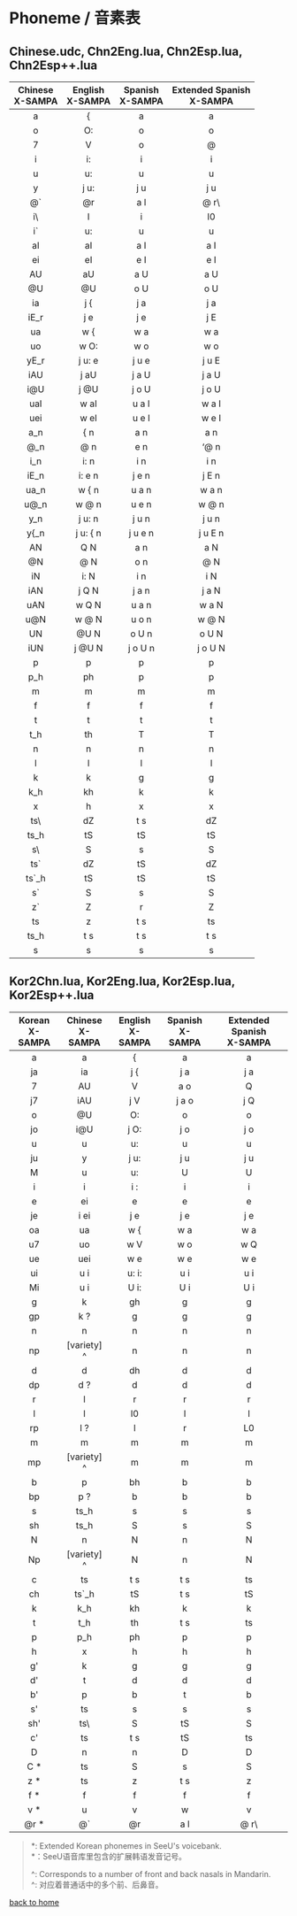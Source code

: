 # Phoneme / 音素表

## Chinese.udc, Chn2Eng.lua, Chn2Esp.lua, Chn2Esp++.lua

 |Chinese<br />X-SAMPA |English<br />X-SAMPA |Spanish<br />X-SAMPA |Extended Spanish<br />X-SAMPA |
 |:----: |:----: |:----: |:----: |
 |a |{ |a |a |
 |o |O: |o |o |
 |7 |V |o |@ |
 |i |i: |i |i |
 |u |u: |u |u |
 |y |j u: |j u |j u |
 |@` |@r |a l |@ r\ |
 |i\ |I |i |I0 |
 |i` |u: |u |u |
 |aI |aI |a I |a I |
 |ei |eI |e I |e I |
 |AU |aU |a U |a U |
 |@U |@U |o U |o U |
 |ia |j { |j a |j a |
 |iE_r |j e |j e |j E |
 |ua |w { |w a |w a |
 |uo |w O: |w o |w o |
 |yE_r |j u: e |j u e |j u E |
 |iAU |j aU |j a U |j a U |
 |i@U |j @U |j o U |j o U |
 |uaI |w aI |u a I |w a I |
 |uei |w eI |u e I |w e I |
 |a_n |{ n |a n |a n |
 |@_n |@ n |e n |‘@ n |
 |i_n |i: n |i n |i n |
 |iE_n |i: e n |j e n |j E n |
 |ua_n |w { n |u a n |w a n |
 |u@_n |w @ n |u e n |w @ n |
 |y_n |j u: n |j u n |j u n |
 |y{_n |j u: { n |j u e n |j u E n |
 |AN |Q N |a n |a N |
 |@N |@ N |o n |@ N |
 |iN |i: N |i n |i N |
 |iAN |j Q N |j a n |j a N |
 |uAN |w Q N |u a n |w a N |
 |u@N |w @ N |u o n |w @ N |
 |UN |@U N |o U n |o U N |
 |iUN |j @U N |j o U n |j o U N |
 |p |p |p |p |
 |p_h |ph |p |p |
 |m |m |m |m |
 |f |f |f |f |
 |t |t |t |t |
 |t_h |th |T |T |
 |n |n |n |n |
 |l |l |l |l |
 |k |k |g |g |
 |k_h |kh |k |k |
 |x |h |x |x |
 |ts\ |dZ |t s |dZ |
 |ts_h |tS |tS |tS |
 |s\ |S |s |S |
 |ts` |dZ |tS |dZ |
 |ts`_h |tS |tS |tS |
 |s` |S |s |S |
 |z` |Z |r |Z |
 |ts |z |t s |ts |
 |ts_h |t s |t s |t s |
 |s |s |s |s |

## Kor2Chn.lua, Kor2Eng.lua, Kor2Esp.lua, Kor2Esp++.lua

 |Korean<br />X-SAMPA |Chinese<br />X-SAMPA |English<br />X-SAMPA |Spanish<br />X-SAMPA |Extended Spanish<br />X-SAMPA |
 |:----: |:----: |:----: |:----: |:----: |
 |a |a |{ |a |a |
 |ja |ia |j { |j a |j a |
 |7 |AU |V |a o |Q |
 |j7 |iAU |j V |j a o |j Q |
 |o |@U |O: |o |o |
 |jo |i@U |j O: |j o |j o |
 |u |u |u: |u |u |
 |ju |y |j u: |j u |j u |
 |M |u |u: |U |U |
 |i |i |i : |i |i |
 |e |ei |e |e |e |
 |je |i ei |j e |j e |j e |
 |oa |ua |w { |w a |w a |
 |u7 |uo |w V |w o |w Q |
 |ue |uei |w e |w e |w e |
 |ui |u i |u: i: |u i |u i |
 |Mi |u i |U i: |U i |U i |
 |g |k |gh |g |g |
 |gp |k ? |g |g |g |
 |n |n |n |n |n |
 |np |[variety] ^ |n |n |n |
 |d |d |dh |d |d |
 |dp |d ? |d |d |d |
 |r |l |r |r |r |
 |l |l |l0 |l |l |
 |rp |l ? |l |r |L0 |
 |m |m |m |m |m |
 |mp |[variety] ^ |m |m |m |
 |b |p |bh |b |b |
 |bp |p ? |b |b |b |
 |s |ts_h |s |s |s |
 |sh |ts_h |S |s |S |
 |N |n |N |n |N |
 |Np |[variety] ^ |N |n |N |
 |c |ts |t s |t s |ts |
 |ch |ts`_h |tS |t s |tS |
 |k |k_h |kh |k |k |
 |t |t_h |th |t s |ts |
 |p |p_h |ph |p |p |
 |h |x |h |h |h |
 |g' |k |g |g |g |
 |d' |t |d |d |d |
 |b' |p |b |t |b |
 |s' |ts |s |s |s |
 |sh' | ts\  | S |tS |S |
 |c' |ts |t s |tS |ts |
 |D |n |n |D |D |
 |C * |ts |S |s |S |
 |z * |ts |z |t s |z |
 |f * |f |f |f |f |
 |v * |u |v |w |v |
 |@r * |@` |@r |a l |@ r\ |

> *: Extended Korean phonemes in SeeU's voicebank.  
>*：SeeU语音库里包含的扩展韩语发音记号。  
>
> ^: Corresponds to a number of front and back nasals in Mandarin.  
> ^: 对应着普通话中的多个前、后鼻音。  

[back to home](/vocaloid-dictionaries/)
